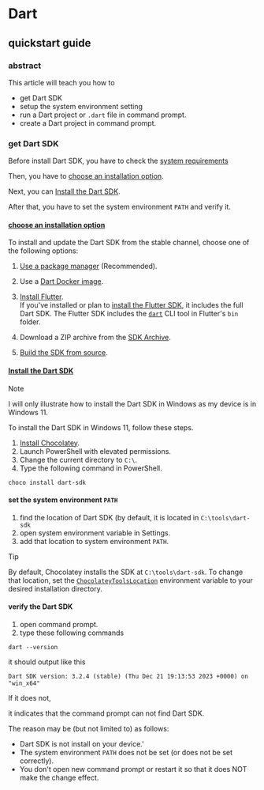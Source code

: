 # Dart
## quickstart guide
### abstract
This article will teach you how to 
+ get Dart SDK
+ setup the system environment setting
+ run a Dart project or `.dart` file in command prompt.
+ create a Dart project in command prompt.

### get Dart SDK
Before install Dart SDK, you have to check the [system requirements](https://dart.dev/get-dart#system-requirements)

Then, you have to [choose an installation option](https://dart.dev/get-dart#choose-an-installation-option).

Next, you can [Install the Dart SDK](https://dart.dev/get-dart#install).

After that, you have to set the system environment `PATH` and verify it.

#### [choose an installation option](https://dart.dev/get-dart#choose-an-installation-option)
To install and update the Dart SDK from the stable channel, choose one of the following options:

1. [Use a package manager](https://dart.dev/get-dart#install) (Recommended).
    
2. Use a [Dart Docker image](https://hub.docker.com/_/dart).
    
3. [Install Flutter](https://docs.flutter.dev/get-started/install).  
    If you've installed or plan to [install the Flutter SDK](https://docs.flutter.dev/get-started/install), it includes the full Dart SDK. The Flutter SDK includes the [`dart`](https://dart.dev/tools/dart-tool) CLI tool in Flutter's `bin` folder.
    
4. Download a ZIP archive from the [SDK Archive](https://dart.dev/get-dart/archive).
    
5. [Build the SDK from source](https://github.com/dart-lang/sdk/wiki/Building).

#### [Install the Dart SDK](https://dart.dev/get-dart#install)
> [!NOTE]
> I will only illustrate how to install the Dart SDK in Windows as my device is in Windows 11.

To install the Dart SDK in Windows 11, follow these steps.

1. [Install Chocolatey](https://chocolatey.org/).
2. Launch PowerShell with elevated permissions.
3. Change the current directory to `C:\`.
4. Type the following command in PowerShell.
   
```
choco install dart-sdk
```

#### set the system environment `PATH`
1. find the location of Dart SDK (by default, it is located in `C:\tools\dart-sdk`
2. open system environment variable in Settings.
3. add that location to system environment `PATH`.

> [!TIP]
> By default, Chocolatey installs the SDK at `C:\tools\dart-sdk`.
> To change that location, set the [`ChocolateyToolsLocation`](https://stackoverflow.com/questions/19752533/how-do-i-set-chocolatey-to-install-applications-onto-another-drive/68314437#68314437) environment variable to your desired installation directory.

#### verify the Dart SDK
1. open command prompt.
2. type these following commands

```
dart --version
```

it should output like this

```
Dart SDK version: 3.2.4 (stable) (Thu Dec 21 19:13:53 2023 +0000) on "win_x64"
```

If it does not,

it indicates that the command prompt can not find Dart SDK.

The reason may be (but not limited to) as follows:

+ Dart SDK is not install on your device.'
+ The system environment `PATH` does not be set (or does not be set correctly).
+ You don't open new command prompt or restart it so that it does NOT make the change effect.

